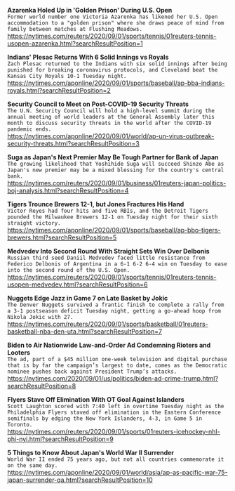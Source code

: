 **Azarenka Holed Up in 'Golden Prison' During U.S. Open**\
`Former world number one Victoria Azarenka has likened her U.S. Open accommodation to a "golden prison" where she draws peace of mind from family between matches at Flushing Meadows.`\
https://nytimes.com/reuters/2020/09/01/sports/tennis/01reuters-tennis-usopen-azarenka.html?searchResultPosition=1

**Indians' Plesac Returns With 6 Solid Innings vs Royals**\
`Zach Plesac returned to the Indians with six solid innings after being punished for breaking coronavirus protocols, and Cleveland beat the Kansas City Royals 10-1 Tuesday night.`\
https://nytimes.com/aponline/2020/09/01/sports/baseball/ap-bba-indians-royals.html?searchResultPosition=2

**Security Council to Meet on Post-COVID-19 Security Threats**\
`The U.N. Security Council will hold a high-level summit during the annual meeting of world leaders at the General Assembly later this month to discuss security threats in the world after the COVID-19 pandemic ends.`\
https://nytimes.com/aponline/2020/09/01/world/ap-un-virus-outbreak-security-threats.html?searchResultPosition=3

**Suga as Japan's Next Premier May Be Tough Partner for Bank of Japan**\
`The growing likelihood that Yoshihide Suga will succeed Shinzo Abe as Japan's new premier may be a mixed blessing for the country's central bank.`\
https://nytimes.com/reuters/2020/09/01/business/01reuters-japan-politics-boj-analysis.html?searchResultPosition=4

**Tigers Trounce Brewers 12-1, but Jones Fractures His Hand**\
`Victor Reyes had four hits and five RBIs, and the Detroit Tigers pounded the Milwaukee Brewers 12-1 on Tuesday night for their sixth straight victory.`\
https://nytimes.com/aponline/2020/09/01/sports/baseball/ap-bbo-tigers-brewers.html?searchResultPosition=5

**Medvedev Into Second Round With Straight Sets Win Over Delbonis**\
`Russian third seed Daniil Medvedev faced little resistance from Federico Delbonis of Argentina in a 6-1 6-2 6-4 win on Tuesday to ease into the second round of the U.S. Open.`\
https://nytimes.com/reuters/2020/09/01/sports/tennis/01reuters-tennis-usopen-medvedev.html?searchResultPosition=6

**Nuggets Edge Jazz in Game 7 on Late Basket by Jokic**\
`The Denver Nuggets survived a frantic finish to complete a rally from a 3-1 postseason deficit Tuesday night, getting a go-ahead hoop from Nikola Jokic with 27.`\
https://nytimes.com/reuters/2020/09/01/sports/basketball/01reuters-basketball-nba-den-uta.html?searchResultPosition=7

**Biden to Air Nationwide Law-and-Order Ad Condemning Rioters and Looters**\
`The ad, part of a $45 million one-week television and digital purchase that is by far the campaign’s largest to date, comes as the Democratic nominee pushes back against President Trump’s attacks.`\
https://nytimes.com/2020/09/01/us/politics/biden-ad-crime-trump.html?searchResultPosition=8

**Flyers Stave Off Elimination With OT Goal Against Islanders**\
`Scott Laughton scored with 7:40 left in overtime Tuesday night as the Philadelphia Flyers staved off elimination in the Eastern Conference semifinals by edging the New York Islanders, 4-3, in Game 5 in Toronto.`\
https://nytimes.com/reuters/2020/09/01/sports/01reuters-icehockey-nhl-phi-nyi.html?searchResultPosition=9

**5 Things to Know About Japan's World War II Surrender**\
`World War II ended 75 years ago, but not all countries commemorate it on the same day.`\
https://nytimes.com/aponline/2020/09/01/world/asia/ap-as-pacific-war-75-japan-surrender-qa.html?searchResultPosition=10


